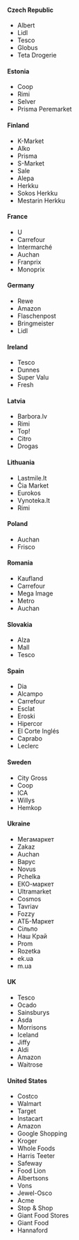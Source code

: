 #### Czech Republic

- Albert
- Lidl
- Tesco
- Globus
- Teta Drogerie

#### Estonia

- Coop
- Rimi
- Selver
- Prisma Peremarket

#### Finland

- K-Market
- Alko
- Prisma
- S-Market
- Sale
- Alepa
- Herkku
- Sokos Herkku
- Mestarin Herkku

#### France

- U
- Carrefour
- Intermarché
- Auchan
- Franprix
- Monoprix

#### Germany

- Rewe
- Amazon
- Flaschenpost
- Bringmeister
- Lidl

#### Ireland

- Tesco
- Dunnes
- Super Valu
- Fresh

#### Latvia

- Barbora.lv
- Rimi
- Top!
- Citro
- Drogas

#### Lithuania

- Lastmile.lt
- Čia Market
- Eurokos
- Vynoteka.lt
- Rimi

#### Poland

- Auchan
- Frisco

#### Romania

- Kaufland
- Carrefour
- Mega Image
- Metro
- Auchan

#### Slovakia

- Alza
- Mall
- Tesco

#### Spain

- Dia
- Alcampo
- Carrefour
- Esclat
- Eroski
- Hipercor
- El Corte Inglés
- Caprabo
- Leclerc

#### Sweden

- City Gross
- Coop
- ICA
- Willys
- Hemkop

#### Ukraine

- Мегамаркет
- Zakaz
- Auchan
- Варус
- Novus
- Pchelka
- ЕКО-маркет
- Ultramarket
- Cosmos
- Tavriav
- Fozzy
- АТБ-Маркет
- Сільпо
- Наш Край
- Prom
- Rozetka
- ek.ua
- m.ua

#### UK

- Tesco
- Ocado
- Sainsburys
- Asda
- Morrisons
- Iceland
- Jiffy
- Aldi
- Amazon
- Waitrose

#### United States

- Costco
- Walmart
- Target
- Instacart
- Amazon
- Google Shopping
- Kroger
- Whole Foods
- Harris Teeter
- Safeway
- Food Lion
- Albertsons
- Vons
- Jewel-Osco
- Acme
- Stop & Shop
- Giant Food Stores
- Giant Food
- Hannaford
